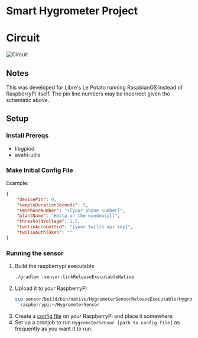 # Smart Hygrometer Project

# Circuit

![Circuit](./circuit.svg)

## Notes

This was developed for Libre's Le Potato running RaspbianOS instead of RaspberryPi itself. The pin line numbers may be
incorrect given the schematic above.

## Setup

### Install Prereqs

* libgpiod
* avahi-utils

### Make Initial Config File

Example: 
```json
{
    "devicePin": 0,
    "sampleDurationSeconds": 5,
    "smsPhoneNumber": "+[your phone number]",
    "plantName": "Hosta on the windowsill",
    "thresholdVoltage": 1.5,
    "twilioAccountSid": "[your twilio api key]", 
    "twilioAuthToken": ""
}
```

### Running the sensor 

1. Build the raspberrypi executable
   ```bash
   ./gradlew :sensor:linkReleaseExecutableNative
   ```
2. Upload it to your RaspberryPi
   ```bash
   scp sensor/build/bin/native/HygrometerSensorReleaseExecutable/HygrometerSensor.kexe \
     raspberrypi:~/HygrometerSensor
   ```
3. Create a [config file](#make-initial-config-file) on your RaspberryPi and place it somewhere.
4. Set up a cronjob to run `HygrometerSensor [path to config file]` as frequently as you want it to run.